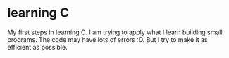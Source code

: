 # learning C
My first steps in learning C.
I am trying to apply what I learn building small programs. 
The code may have lots of errors :D. But I try to make it as efficient as possible.

